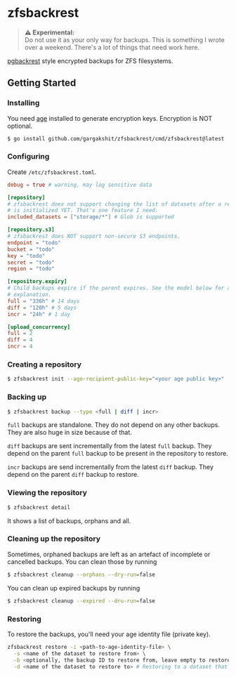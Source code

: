 # zfsbackrest

> **⚠️ Experimental:**  
> Do not use it as your only way for backups. This is something I wrote over a
> weekend. There's a lot of things that need work here.

[pgbackrest](https://pgbackrest.org/) style encrypted backups for ZFS
filesystems.

## Getting Started

### Installing

You need [age](https://github.com/FiloSottile/age) installed to generate
encryption keys. Encryption is NOT optional.

```bash
$ go install github.com/gargakshit/zfsbackrest/cmd/zfsbackrest@latest
```

### Configuring

Create `/etc/zfsbackrest.toml`.

```toml
debug = true # warning, may log sensitive data

[repository]
# zfsbackrest does not support changing the list of datasets after a repository
# is initialized YET. That's one feature I need.
included_datasets = ["storage/*"] # Glob is supported

[repository.s3]
# zfsbackrest does NOT support non-secure S3 endpoints.
endpoint = "todo"
bucket = "todo"
key = "todo"
secret = "todo"
region = "todo"

[repository.expiry]
# Child backups expire if the parent expires. See the model below for a better
# explanation.
full = "336h" # 14 days
diff = "120h" # 5 days
incr = "24h" # 1 day

[upload_concurrency]
full = 2
diff = 4
incr = 4
```

### Creating a repository

```bash
$ zfsbackrest init --age-recipient-public-key="<your age public key>"
```

### Backing up

```bash
$ zfsbackrest backup --type <full | diff | incr>
```

`full` backups are standalone. They do not depend on any other backups. They are
also huge in size because of that.

`diff` backups are sent incrementally from the latest `full` backup. They depend
on the parent `full` backup to be present in the repository to restore.

`incr` backups are send incrementally from the latest `diff` backup. They depend
on the parent `diff` backup to restore.

### Viewing the repository

```bash
$ zfsbackrest detail
```

It shows a list of backups, orphans and all.

### Cleaning up the repository

Sometimes, orphaned backups are left as an artefact of incomplete or cancelled
backups. You can clean those by running

```bash
$ zfsbackrest cleanup --orphans --dry-run=false
```

You can clean up expired backups by running

```bash
$ zfsbackrest cleanup --expired --dru-run=false
```

### Restoring

To restore the backups, you'll need your age identity file (private key).

```bash
zfsbackrest restore -i <path-to-age-identity-file> \
  -s <name of the dataset to restore from> \
  -b <optionally, the backup ID to restore from, leave empty to restore the latest> \
  -d <name of the dataset to restore to> # Restoring to a dataset that already exists on your local FS will fail.
```
